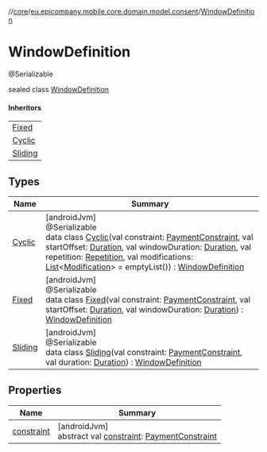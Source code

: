 //[core](../../../index.md)/[eu.epicompany.mobile.core.domain.model.consent](../index.md)/[WindowDefinition](index.md)

# WindowDefinition

@Serializable

sealed class [WindowDefinition](index.md)

#### Inheritors

| |
|---|
| [Fixed](-fixed/index.md) |
| [Cyclic](-cyclic/index.md) |
| [Sliding](-sliding/index.md) |

## Types

| Name | Summary |
|---|---|
| [Cyclic](-cyclic/index.md) | [androidJvm]<br>@Serializable<br>data class [Cyclic](-cyclic/index.md)(val constraint: [PaymentConstraint](../-payment-constraint/index.md), val startOffset: [Duration](https://developer.android.com/reference/kotlin/java/time/Duration.html), val windowDuration: [Duration](https://developer.android.com/reference/kotlin/java/time/Duration.html), val repetition: [Repetition](../-repetition/index.md), val modifications: [List](https://kotlinlang.org/api/latest/jvm/stdlib/kotlin.collections/-list/index.html)&lt;[Modification](../-modification/index.md)&gt; = emptyList()) : [WindowDefinition](index.md) |
| [Fixed](-fixed/index.md) | [androidJvm]<br>@Serializable<br>data class [Fixed](-fixed/index.md)(val constraint: [PaymentConstraint](../-payment-constraint/index.md), val startOffset: [Duration](https://developer.android.com/reference/kotlin/java/time/Duration.html), val windowDuration: [Duration](https://developer.android.com/reference/kotlin/java/time/Duration.html)) : [WindowDefinition](index.md) |
| [Sliding](-sliding/index.md) | [androidJvm]<br>@Serializable<br>data class [Sliding](-sliding/index.md)(val constraint: [PaymentConstraint](../-payment-constraint/index.md), val duration: [Duration](https://developer.android.com/reference/kotlin/java/time/Duration.html)) : [WindowDefinition](index.md) |

## Properties

| Name | Summary |
|---|---|
| [constraint](constraint.md) | [androidJvm]<br>abstract val [constraint](constraint.md): [PaymentConstraint](../-payment-constraint/index.md) |
